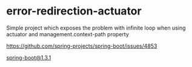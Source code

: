 # error-redirection-actuator
Simple project which exposes the problem with infinite loop when using actuator and management.context-path property

https://github.com/spring-projects/spring-boot/issues/4853

spring-boot@1.3.1
